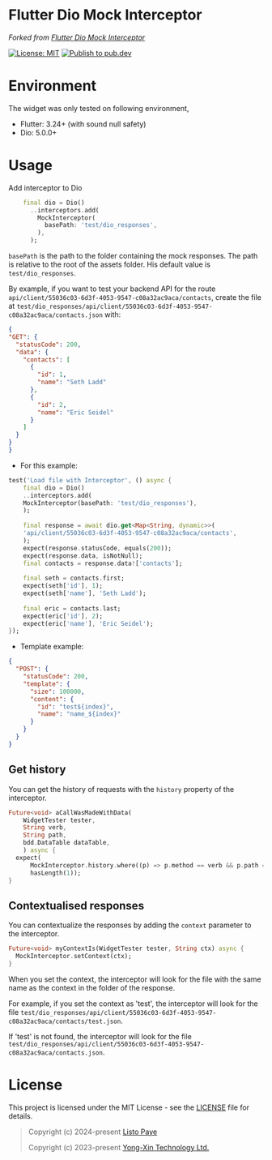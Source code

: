 # Flutter Dio Mock Interceptor

_Forked from [Flutter Dio Mock Interceptor](https://github.com/yongxin-tech/Flutter_Dio_Mock_Interceptor)_

[![License: MIT](https://img.shields.io/badge/License-MIT-yellow.svg)](https://github.com/yongxin-tech/Flutter_Dio_Mock_Interceptor/blob/63d859aba8b999b9e62431c5675a8bfa312667ae/LICENSE) [![Publish to pub.dev](https://github.com/Listo-Paye/dio_mocked_responses/actions/workflows/publish.yaml/badge.svg)](https://github.com/Listo-Paye/dio_mocked_responses/actions/workflows/publish.yaml)

# Environment

The widget was only tested on following environment,
* Flutter: 3.24+ (with sound null safety)
* Dio: 5.0.0+

# Usage

Add interceptor to Dio
```dart
    final dio = Dio()
      ..interceptors.add(
        MockInterceptor(
          basePath: 'test/dio_responses',
        ),
      );
```

`basePath` is the path to the folder containing the mock responses. The path is relative to the root of the assets folder.
His default value is `test/dio_responses`.

By example, if you want to test your backend API for the route `api/client/55036c03-6d3f-4053-9547-c08a32ac9aca/contacts`, create the file at `test/dio_responses/api/client/55036c03-6d3f-4053-9547-c08a32ac9aca/contacts.json` with:
  
  ```json
{
  "GET": {
    "statusCode": 200,
    "data": {
      "contacts": [
        {
          "id": 1,
          "name": "Seth Ladd"
        },
        {
          "id": 2,
          "name": "Eric Seidel"
        }
      ]
    }
  }
}
  ```

* For this example:
```dart
test('Load file with Interceptor', () async {
    final dio = Dio()
    ..interceptors.add(
    MockInterceptor(basePath: 'test/dio_responses'),
    );
    
    final response = await dio.get<Map<String, dynamic>>(
    'api/client/55036c03-6d3f-4053-9547-c08a32ac9aca/contacts',
    );
    expect(response.statusCode, equals(200));
    expect(response.data, isNotNull);
    final contacts = response.data!['contacts'];
    
    final seth = contacts.first;
    expect(seth['id'], 1);
    expect(seth['name'], 'Seth Ladd');
    
    final eric = contacts.last;
    expect(eric['id'], 2);
    expect(eric['name'], 'Eric Seidel');
});
```

* Template example:
```json
{
  "POST": {
    "statusCode": 200,
    "template": {
      "size": 100000,
      "content": {
        "id": "test${index}",
        "name": "name_${index}"
      }
    }
  }
}
```

## Get history
You can get the history of requests with the `history` property of the interceptor.

```dart
Future<void> aCallWasMadeWithData(
    WidgetTester tester,
    String verb,
    String path,
    bdd.DataTable dataTable,
    ) async {
  expect(
      MockInterceptor.history.where((p) => p.method == verb && p.path == path),
      hasLength(1));
}
```

## Contextualised responses

You can contextualize the responses by adding the `context` parameter to the interceptor.

```dart
Future<void> myContextIs(WidgetTester tester, String ctx) async {
  MockInterceptor.setContext(ctx);
}
```

When you set the context, the interceptor will look for the file with the same name as the context in the folder of the response.

For example, if you set the context as 'test', the interceptor will look for the file `test/dio_responses/api/client/55036c03-6d3f-4053-9547-c08a32ac9aca/contacts/test.json`.

If 'test' is not found, the interceptor will look for the file `test/dio_responses/api/client/55036c03-6d3f-4053-9547-c08a32ac9aca/contacts.json`.

# License

This project is licensed under the MIT License - see the [LICENSE](https://github.com/yongxin-tech/Flutter_Dio_Mock_Interceptor/blob/63d859aba8b999b9e62431c5675a8bfa312667ae/LICENSE) file for details.

> Copyright (c) 2024-present [Listo Paye](https://listo.pro/)
> 
> Copyright (c) 2023-present [Yong-Xin Technology Ltd.](https://yong-xin.tech/)
